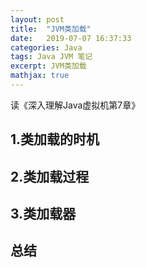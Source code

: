 ```yaml
---
layout: post
title:  "JVM类加载"
date:   2019-07-07 16:37:33
categories: Java
tags: Java JVM 笔记
excerpt: JVM类加载
mathjax: true
---
```


读《深入理解Java虚拟机第7章》

## 1.类加载的时机

## 2.类加载过程

## 3.类加载器

## 总结
